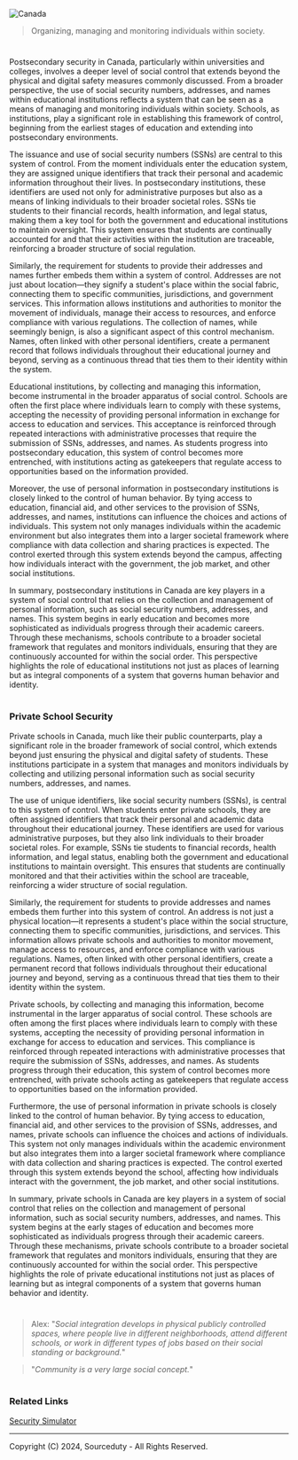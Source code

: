 ![Canada](https://github.com/user-attachments/assets/21fc19e1-d6bc-4a87-8228-491a8843a049)

> Organizing, managing and monitoring individuals within society.

#

Postsecondary security in Canada, particularly within universities and colleges, involves a deeper level of social control that extends beyond the physical and digital safety measures commonly discussed. From a broader perspective, the use of social security numbers, addresses, and names within educational institutions reflects a system that can be seen as a means of managing and monitoring individuals within society. Schools, as institutions, play a significant role in establishing this framework of control, beginning from the earliest stages of education and extending into postsecondary environments.

The issuance and use of social security numbers (SSNs) are central to this system of control. From the moment individuals enter the education system, they are assigned unique identifiers that track their personal and academic information throughout their lives. In postsecondary institutions, these identifiers are used not only for administrative purposes but also as a means of linking individuals to their broader societal roles. SSNs tie students to their financial records, health information, and legal status, making them a key tool for both the government and educational institutions to maintain oversight. This system ensures that students are continually accounted for and that their activities within the institution are traceable, reinforcing a broader structure of social regulation.

Similarly, the requirement for students to provide their addresses and names further embeds them within a system of control. Addresses are not just about location—they signify a student's place within the social fabric, connecting them to specific communities, jurisdictions, and government services. This information allows institutions and authorities to monitor the movement of individuals, manage their access to resources, and enforce compliance with various regulations. The collection of names, while seemingly benign, is also a significant aspect of this control mechanism. Names, often linked with other personal identifiers, create a permanent record that follows individuals throughout their educational journey and beyond, serving as a continuous thread that ties them to their identity within the system.

Educational institutions, by collecting and managing this information, become instrumental in the broader apparatus of social control. Schools are often the first place where individuals learn to comply with these systems, accepting the necessity of providing personal information in exchange for access to education and services. This acceptance is reinforced through repeated interactions with administrative processes that require the submission of SSNs, addresses, and names. As students progress into postsecondary education, this system of control becomes more entrenched, with institutions acting as gatekeepers that regulate access to opportunities based on the information provided.

Moreover, the use of personal information in postsecondary institutions is closely linked to the control of human behavior. By tying access to education, financial aid, and other services to the provision of SSNs, addresses, and names, institutions can influence the choices and actions of individuals. This system not only manages individuals within the academic environment but also integrates them into a larger societal framework where compliance with data collection and sharing practices is expected. The control exerted through this system extends beyond the campus, affecting how individuals interact with the government, the job market, and other social institutions.

In summary, postsecondary institutions in Canada are key players in a system of social control that relies on the collection and management of personal information, such as social security numbers, addresses, and names. This system begins in early education and becomes more sophisticated as individuals progress through their academic careers. Through these mechanisms, schools contribute to a broader societal framework that regulates and monitors individuals, ensuring that they are continuously accounted for within the social order. This perspective highlights the role of educational institutions not just as places of learning but as integral components of a system that governs human behavior and identity.

#
### Private School Security

Private schools in Canada, much like their public counterparts, play a significant role in the broader framework of social control, which extends beyond just ensuring the physical and digital safety of students. These institutions participate in a system that manages and monitors individuals by collecting and utilizing personal information such as social security numbers, addresses, and names.

The use of unique identifiers, like social security numbers (SSNs), is central to this system of control. When students enter private schools, they are often assigned identifiers that track their personal and academic data throughout their educational journey. These identifiers are used for various administrative purposes, but they also link individuals to their broader societal roles. For example, SSNs tie students to financial records, health information, and legal status, enabling both the government and educational institutions to maintain oversight. This ensures that students are continually monitored and that their activities within the school are traceable, reinforcing a wider structure of social regulation.

Similarly, the requirement for students to provide addresses and names embeds them further into this system of control. An address is not just a physical location—it represents a student's place within the social structure, connecting them to specific communities, jurisdictions, and services. This information allows private schools and authorities to monitor movement, manage access to resources, and enforce compliance with various regulations. Names, often linked with other personal identifiers, create a permanent record that follows individuals throughout their educational journey and beyond, serving as a continuous thread that ties them to their identity within the system.

Private schools, by collecting and managing this information, become instrumental in the larger apparatus of social control. These schools are often among the first places where individuals learn to comply with these systems, accepting the necessity of providing personal information in exchange for access to education and services. This compliance is reinforced through repeated interactions with administrative processes that require the submission of SSNs, addresses, and names. As students progress through their education, this system of control becomes more entrenched, with private schools acting as gatekeepers that regulate access to opportunities based on the information provided.

Furthermore, the use of personal information in private schools is closely linked to the control of human behavior. By tying access to education, financial aid, and other services to the provision of SSNs, addresses, and names, private schools can influence the choices and actions of individuals. This system not only manages individuals within the academic environment but also integrates them into a larger societal framework where compliance with data collection and sharing practices is expected. The control exerted through this system extends beyond the school, affecting how individuals interact with the government, the job market, and other social institutions.

In summary, private schools in Canada are key players in a system of social control that relies on the collection and management of personal information, such as social security numbers, addresses, and names. This system begins at the early stages of education and becomes more sophisticated as individuals progress through their academic careers. Through these mechanisms, private schools contribute to a broader societal framework that regulates and monitors individuals, ensuring that they are continuously accounted for within the social order. This perspective highlights the role of private educational institutions not just as places of learning but as integral components of a system that governs human behavior and identity.

#

> Alex: "*Social integration develops in physical publicly controlled spaces, where people live in different neighborhoods, attend different schools, or work in different types of jobs based on their social standing or background.*"

> "*Community is a very large social concept.*"

#
### Related Links

[Security Simulator](https://github.com/sourceduty/Security_Simulator)

***
Copyright (C) 2024, Sourceduty - All Rights Reserved.
